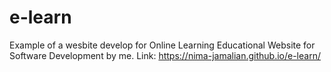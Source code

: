 # e-learn
Example of a wesbite develop for Online Learning Educational Website for Software Development by me. Link: https://nima-jamalian.github.io/e-learn/
